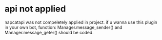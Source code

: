 # api not applied
napcatapi was not compeletely applied in project. if u wanna use this plugin in your own bot, function:
Manager.message_sender() and Manager.message_geter() should be coded.
